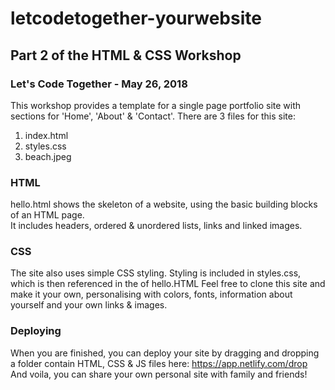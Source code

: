 # letcodetogether-yourwebsite
## Part 2 of the HTML & CSS Workshop 
### Let's Code Together - May 26, 2018

This workshop provides a template for a single page portfolio site with sections for 'Home', 'About' & 'Contact'.
There are 3 files for this site:
1) index.html
2) styles.css
3) beach.jpeg

### HTML
hello.html shows the skeleton of a website, using the basic building blocks of an HTML page.  
It includes headers, ordered & unordered lists, links and linked images.

### CSS
The site also uses simple CSS styling. Styling is included in styles.css, which is then referenced in the <head> of hello.HTML
Feel free to clone this site and make it your own, personalising with colors, fonts, information about yourself and your own links & images.
  
### Deploying
When you are finished, you can deploy your site by dragging and dropping a folder contain HTML, CSS & JS files here:
https://app.netlify.com/drop
And voila, you can share your own personal site with family and friends!

